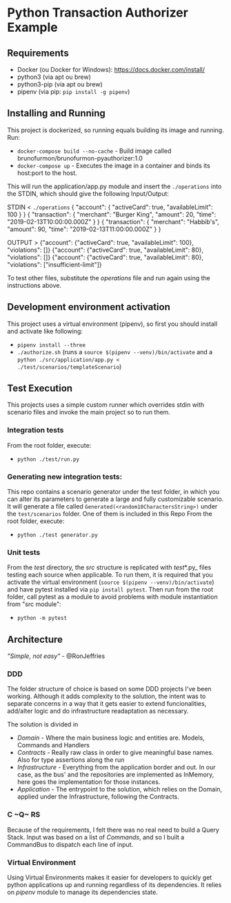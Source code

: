 # Python Transaction Authorizer Example

## Requirements
- Docker (ou Docker for Windows): https://docs.docker.com/install/
- python3 (via apt ou brew)
- python3-pip (via apt ou brew)
- pipenv (via pip: `pip install -g pipenv`)

## Installing and Running
This project is dockerized, so running equals building its image and running. Run:
  - `docker-compose build --no-cache` - Build image called brunofurmon/brunofurmon-pyauthorizer:1.0
  - `docker-compose up` - Executes the image in a container and binds its host:port to the host.

This will run the application/app.py module and insert the `./operations` into the STDIN, which should give the following Input/Output:

STDIN < `./operations`
{ "account": { "activeCard": true, "availableLimit": 100 } }
{ "transaction": { "merchant": "Burger King", "amount": 20, "time": "2019-02-13T10:00:00.000Z" } }
{ "transaction": { "merchant": "Habbib's", "amount": 90, "time": "2019-02-13T11:00:00.000Z" } }

OUTPUT > 
{"account": {"activeCard": true, "availableLimit": 100}, "violations": []}
{"account": {"activeCard": true, "availableLimit": 80}, "violations": []}
{"account": {"activeCard": true, "availableLimit": 80}, "violations": ["insufficient-limit"]}

To test other files, substitute the _operations_ file and run again using the instructions above.

## Development environment activation
This project uses a virtual environment (pipenv), so first you should install and activate like following:
   - `pipenv install --three`
   - `./authorize.sh` (runs a `source $(pipenv --venv)/bin/activate` and a `python ./src/application/app.py < ./test/scenarios/templateScenario`)

## Test Execution 
This projects uses a simple custom runner which overrides stdin with scenario files and invoke the main project so to run them.

### Integration tests
From the root folder, execute:
- `python ./test/run.py`

### Generating new integration tests:
This repo contains a scenario generator under the test folder, in which you can alter its parameters to generate a large and fully customizable scenario.
It will generate a file called `Generated(<random10CharactersString>)` under the `test/scenarios` folder. One of them is included in this Repo
From the root folder, execute:
- `python ./test generator.py`

### Unit tests
From the _test_ directory, the _src_ structure is replicated with _test_*.py_ files testing each source when applicable. To run them, it is required that you activate the virtual environment (`source $(pipenv --venv)/bin/activate`) and have pytest installed via `pip install pytest`. Then run from the root folder, call pytest as a module to avoid problems with module instantiation from "src module":
- `python -m pytest`

## Architecture
_"Simple, not easy"_ - @RonJeffries

### DDD
The folder structure of choice is based on some DDD projects I've been working. Although it adds complexity to the solution, the intent was to separate concerns in a way that it gets easier to extend funcionalities, add/alter logic and do infrastructure readaptation as necessary.

The solution is divided in 

- *Domain* - Where the main business logic and entities are. Models, Commands and Handlers
- *Contracts* - Really raw class in order to give meaningful base names. Also for type assertions along the run
- *Infrastructure* - Everything from the application border and out. In our case, as the bus' and the repositories are implemented as InMemory, here goes the implementation for those instances.
- *Application* - The entrypoint to the solution, which relies on the Domain, applied under the Infrastructure, following the Contracts.

### C ~Q~ RS

Because of the requirements, I felt there was no real need to build a Query Stack.
Input was based on a list of _Commands_, and so I built a CommandBus to dispatch each line of input.

### Virtual Environment
Using Virtual Environments makes it easier for developers to quickly get python applications up and running regardless of its dependencies.
It relies on _pipenv_ module to manage its dependencies state.
